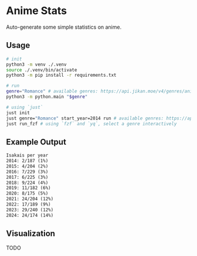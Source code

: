 # Anime Stats
Auto-generate some simple statistics on anime.

## Usage
```bash
# init
python3 -m venv ./.venv
source ./.venv/bin/activate 
python3 -m pip install -r requirements.txt

# run
genre="Romance" # available genres: https://api.jikan.moe/v4/genres/anime
python3 -m python.main "$genre"
```

```bash
# using `just`
just init
just genre="Romance" start_year=2014 run # available genres: https://api.jikan.moe/v4/genres/anime
just run_fzf # using `fzf` and `yq`, select a genre interactively
```

## Example Output
```txt
Isakais per year
2014: 2/187 (1%)
2015: 4/204 (2%)
2016: 7/229 (3%)
2017: 6/225 (3%)
2018: 9/224 (4%)
2019: 11/182 (6%)
2020: 8/175 (5%)
2021: 24/204 (12%)
2022: 17/189 (9%)
2023: 29/240 (12%)
2024: 24/174 (14%)
```

## Visualization
TODO
